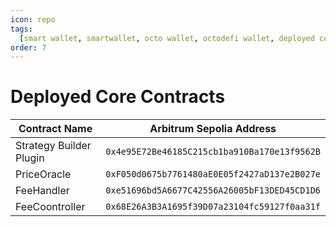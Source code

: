 ```yaml
---
icon: repo
tags:
  [smart wallet, smartwallet, octo wallet, octodefi wallet, deployed contracts]
order: 7
---
```


# Deployed Core Contracts

| Contract Name           | Arbitrum Sepolia Address                     |
| ----------------------- | -------------------------------------------- |
| Strategy Builder Plugin | `0x4e95E72Be46185C215cb1ba910Ba170e13f9562B` |
| PriceOracle             | `0xF050d0675b7761480aE0E05f2427aD137e2B027e` |
| FeeHandler              | `0xe51696bd5A6677C42556A26005bF13DED45CD1D6` |
| FeeCoontroller          | `0x68E26A3B3A1695f39D07a23104fc59127f0aa31f` |

<!-- # Deployed Action Contracts

# Deplloyed Condition Contracts -->
